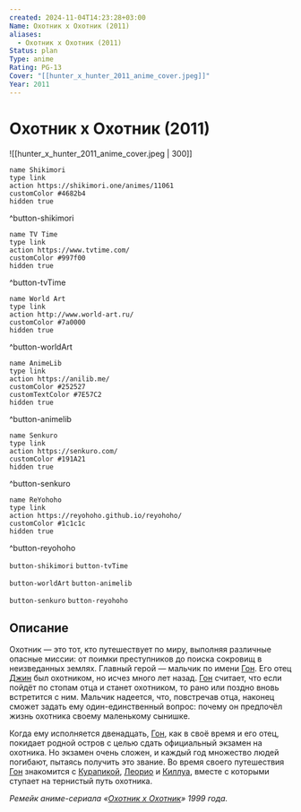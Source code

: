 ```yaml
---
created: 2024-11-04T14:23:28+03:00
Name: Охотник х Охотник (2011)
aliases:
  - Охотник х Охотник (2011)
Status: plan
Type: anime
Rating: PG-13
Cover: "[[hunter_x_hunter_2011_anime_cover.jpeg]]"
Year: 2011
---
```


# Охотник х Охотник (2011)

![[hunter_x_hunter_2011_anime_cover.jpeg | 300]]

```button
name Shikimori
type link
action https://shikimori.one/animes/11061
customColor #4682b4
hidden true
```
^button-shikimori

```button
name TV Time
type link
action https://www.tvtime.com/
customColor #997f00
hidden true
```
^button-tvTime

```button
name World Art
type link
action http://www.world-art.ru/
customColor #7a0000
hidden true
```
^button-worldArt

```button
name AnimeLib
type link
action https://anilib.me/
customColor #252527
customTextColor #7E57C2
hidden true
```
^button-animelib

```button
name Senkuro
type link
action https://senkuro.com/
customColor #191A21
hidden true
```
^button-senkuro

```button
name ReYohoho
type link
action https://reyohoho.github.io/reyohoho/
customColor #1c1c1c
hidden true
```
^button-reyohoho

`button-shikimori` `button-tvTime`

`button-worldArt` `button-animelib`

`button-senkuro` `button-reyohoho`

## Описание

Охотник — это тот, кто путешествует по миру, выполняя различные опасные миссии: от поимки преступников до поиска сокровищ в неизведанных землях. Главный герой — мальчик по имени [Гон](https://shikimori.one/characters/30-gon-freecss). Его отец [Джин](https://shikimori.one/characters/26-ging-freecss) был охотником, но исчез много лет назад. [Гон](https://shikimori.one/characters/30-gon-freecss) считает, что если пойдёт по стопам отца и станет охотником, то рано или поздно вновь встретится с ним. Мальчик надеется, что, повстречав отца, наконец сможет задать ему один-единственный вопрос: почему он предпочёл жизнь охотника своему маленькому сынишке.

Когда ему исполняется двенадцать, [Гон](https://shikimori.one/characters/30-gon-freecss), как в своё время и его отец, покидает родной остров с целью сдать официальный экзамен на охотника. Но экзамен очень сложен, и каждый год множество людей погибают, пытаясь получить это звание. Во время своего путешествия [Гон](https://shikimori.one/characters/30-gon-freecss) знакомится с [Курапикой](https://shikimori.one/characters/28-kurapika), [Леорио](https://shikimori.one/characters/29-leorio-paladiknight) и [Киллуа](https://shikimori.one/characters/27-killua-zoldyck), вместе с которыми ступает на тернистый путь охотника.

_Ремейк аниме-сериала «[Охотник х Охотник](https://shikimori.one/animes/z136-hunter-x-hunter)» 1999 года._
